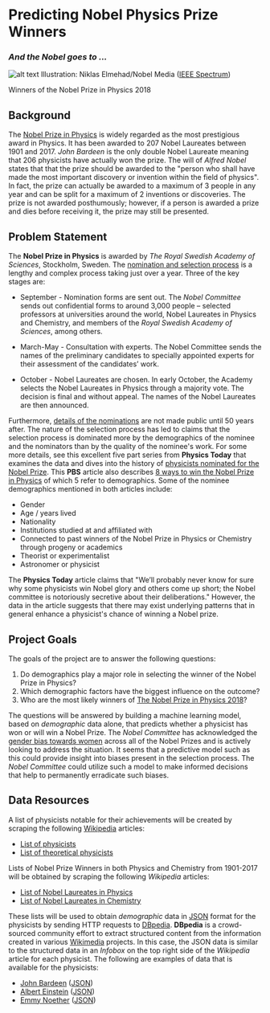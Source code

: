# Predicting Nobel Physics Prize Winners
### *And the Nobel goes to ...*

![alt text](https://spectrum.ieee.org/image/MzE0MzA3NA.jpeg "Illustration: Niklas Elmehad/Nobel Media")
Illustration: Niklas Elmehad/Nobel Media ([IEEE Spectrum](https://spectrum.ieee.org/tech-talk/semiconductors/optoelectronics/2018-nobel-physics-prize-for-laser-work))

Winners of the Nobel Prize in Physics 2018

## Background

The [Nobel Prize in Physics](https://www.nobelprize.org/prizes/physics/) is widely regarded as the most prestigious award in Physics. It has been awarded to 207 Nobel Laureates between 1901 and 2017. *John Bardeen* is the only double Nobel Laureate meaning that 206 physicists have actually won the prize. The will of *Alfred Nobel* states that that the prize should be awarded to the "person who shall have made the most important discovery or invention within the field of physics". In fact, the prize can actually be awarded to a maximum of 3 people in any year and can be split for a maximum of 2 inventions or discoveries. The prize is not awarded posthumously; however, if a person is awarded a prize and dies before receiving it, the prize may still be presented.

## Problem Statement

The **Nobel Prize in Physics** is awarded by *The Royal Swedish Academy of Sciences*, Stockholm, Sweden. The [nomination and selection process](https://www.nobelprize.org/nomination/physics/) is a lengthy and complex process taking just over a year. Three of the key stages are:

- September - Nomination forms are sent out. The *Nobel Committee* sends out confidential forms to around 3,000 people – selected professors at universities around the world, Nobel Laureates in Physics and Chemistry, and members of the *Royal Swedish Academy of Sciences*, among others.

- March-May - Consultation with experts. The Nobel Committee sends the names of the preliminary candidates to specially appointed experts for their assessment of the candidates’ work.

- October - Nobel Laureates are chosen. In early October, the Academy selects the Nobel Laureates in Physics through a majority vote. The decision is final and without appeal. The names of the Nobel Laureates are then announced.

Furthermore, [details of the nominations](https://www.nobelprize.org/nomination/archive/list.php) are not made public until 50 years after. The nature of the selection process has led to claims that the selection process is dominated more by the demographics of the nominee and the nominators than by the quality of the nominee's work. For some more details, see this excellent five part series from **Physics Today** that examines the data and dives into the history of [physicists nominated for the Nobel Prize](https://physicstoday.scitation.org/do/10.1063/PT.6.4.20170925a/full/). This **PBS** article also describes [8 ways to win the Nobel Prize in Physics](http://www.pbs.org/wgbh/nova/blogs/physics/2013/10/8-ways-to-win-the-nobel-prize-in-physics/) of which 5 refer to demographics. Some of the nominee demographics mentioned in both articles include:

- Gender
- Age / years lived
- Nationality
- Institutions studied at and affiliated with 
- Connected to past winners of the Nobel Prize in Physics or Chemistry through progeny or academics
- Theorist or experimentalist
- Astronomer or physicist

The **Physics Today** article claims that "We’ll probably never know for sure why some physicists win Nobel glory and others come up short; the Nobel committee is notoriously secretive about their deliberations." However, the data in the article suggests that there may exist underlying patterns that in general enhance a physicist's chance of winning a Nobel prize.

## Project Goals

The goals of the project are to answer the following questions:

1. Do demographics play a major role in selecting the winner of the Nobel Prize in Physics?
2. Which demographic factors have the biggest influence on the outcome?
3. Who are the most likely winners of [The Nobel Prize in Physics 2018](https://www.nobelprize.org/prizes/physics/2018/summary/)?

The questions will be answered by building a machine learning model, based on *demographic* data alone, that predicts whether a physicist has won or will win a Nobel Prize. The *Nobel Committee* has acknowledged the [gender bias towards women](https://qz.com/1097888/the-nobel-prize-committee-explains-why-women-win-so-few-prizes/) across all of the Nobel Prizes and is actively looking to address the situation. It seems that a predictive model such as this could provide insight into biases present in the selection process. The *Nobel Committee* could utilize such a model to make informed decisions that help to permanently erradicate such biases.

## Data Resources

A list of physicists notable for their achievements will be created by scraping the following [Wikipedia](https://en.wikipedia.org/wiki/Wikipedia) articles:

- [List of physicists](https://en.wikipedia.org/wiki/List_of_physicists&oldid=861832841)
- [List of theoretical physicists](https://en.wikipedia.org/wiki/List_of_theoretical_physicists&oldid=855745137)

Lists of Nobel Prize Winners in both Physics and Chemistry from 1901-2017 will be obtained by scraping the following *Wikipedia* articles:

- [List of Nobel Laureates in Physics](https://en.wikipedia.org/w/index.php?title=List_of_Nobel_laureates_in_Physics&oldid=862097595)
- [List of Nobel Laureates in Chemistry](https://en.wikipedia.org/w/index.php?title=List_of_Nobel_laureates_in_Chemistry&oldid=860639110)

These lists will be used to obtain *demographic* data in [JSON](https://www.json.org/) format for the physicists by sending HTTP requests to [DBpedia](https://wiki.dbpedia.org/about). **DBpedia** is a crowd-sourced community effort to extract structured content from the information created in various [Wikimedia](https://www.wikimedia.org/) projects. In this case, the JSON data is similar to the structured data in an *Infobox* on the top right side of the *Wikipedia* article for each physicist. The following are examples of data that is available for the physicists:

- [John Bardeen](https://en.wikipedia.org/wiki/John_Bardeen) ([JSON](http://dbpedia.org/data/John_Bardeen.json))
- [Albert Einstein](https://en.wikipedia.org/wiki/Albert_Einstein) ([JSON](http://dbpedia.org/data/Albert_Einstein.json))
- [Emmy Noether](https://en.wikipedia.org/wiki/Emmy_Noether) ([JSON](http://dbpedia.org/data/Emmy_Noether.json))
